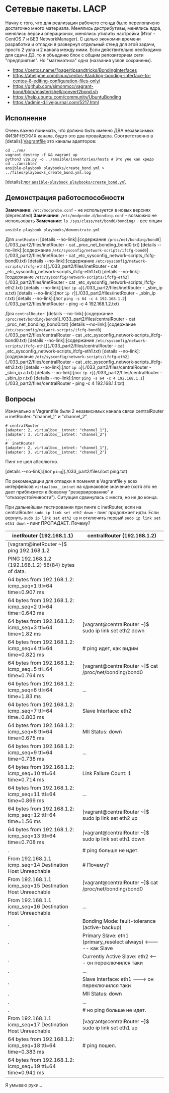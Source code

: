 #  Сетевые пакеты. LACP 

Начну c того, что для реализации рабочего стенда было перелопачено достаточно много материала. Менялись дистрибутивы, менялись ядра, менялись версии операционок, менялись утилиты настройки (Итог - CentOS 7 и БЕЗ NetworkManager). С целью экономии времени разработки и отладки я развернул отдельный стенд для этой задачи, просто 2 узла и 2 канала между ними. Если действительно необходимо для сдачи ДЗ, то я объединю блок с общим репозиторием сети "предприятия". Но "математика" одна (названия узлов сохранены).

* https://centos.name/?page/tipsandtricks/BondingInterfaces
* https://ahelpme.com/linux/centos-8/adding-bonding-interface-to-centos-8-editing-configuration-files-only/
* https://github.com/simonmcc/vagrant-bond/blob/master/shell/convert2bond.sh
* https://help.ubuntu.com/community/UbuntuBonding
* https://admin-d.livejournal.com/5217.html

## Исполнение

Очень важно понимать, что должно быть именно ДВА независимых ФИЗИЧЕСКИХ канала, будто это два провайдера. Соответственно в [details]:[Vagrantfile](./033_part2/vm/Vagrantfile) это каналы адапторов: 

```shell
cd ../vm/
vagrant destroy -f && vagrant up 
python3 v2a.py -o ../ansible/inventories/hosts # Это уже как кредо
cd ../ansible/
ansible-playbook playbooks/create_bond.yml > ../files/playbooks_create_bond.yml.log
```

[details]:[лог `ansible-playbook playbooks/create_bond.yml`](./033_part2/files/playbooks_create_bond.yml.log)

## Демонстрация работоспособности

__Замечание__: `/etc/modprobe.conf` - не используется в новых версиях (deprecated)
__Замечание__: `/etc/modprobe.d/bonding.conf` - возможно не использовать
__Замечание__: `ls /sys/class/net/bond0/bonding/` - все опции

```shell
ansible-playbook playbooks/demonstrate.yml 
```

Для `inetRouter`:
[details --no-link]:[содержание `/proc/net/bonding/bond0`](./033_part2/files/inetRouter - cat _proc_net_bonding_bond0.txt)
[details --no-link]:[содержание `/etc/sysconfig/network-scripts/ifcfg-bond0`](./033_part2/files/inetRouter - cat _etc_sysconfig_network-scripts_ifcfg-bond0.txt)
[details --no-link]:[содержание `/etc/sysconfig/network-scripts/ifcfg-eth1`](./033_part2/files/inetRouter - cat _etc_sysconfig_network-scripts_ifcfg-eth1.txt)
[details --no-link]:[содержание `/etc/sysconfig/network-scripts/ifcfg-eth2`](./033_part2/files/inetRouter - cat _etc_sysconfig_network-scripts_ifcfg-eth2.txt)
[details --no-link]:[лог `ip a`](./033_part2/files/inetRouter - _sbin_ip a.txt)
[details --no-link]:[лог `ip r`](./033_part2/files/inetRouter - _sbin_ip r.txt)
[details --no-link]:[лог `ping -s 64 -c 4 192.168.1.2`](./033_part2/files/inetRouter - ping -c 4 192.168.1.2.txt)

Для `centralRouter`:
[details --no-link]:[содержание `/proc/net/bonding/bond0`](./033_part2/files/centralRouter - cat _proc_net_bonding_bond0.txt)
[details --no-link]:[содержание `/etc/sysconfig/network-scripts/ifcfg-bond0`](./033_part2/files/centralRouter - cat _etc_sysconfig_network-scripts_ifcfg-bond0.txt)
[details --no-link]:[содержание `/etc/sysconfig/network-scripts/ifcfg-eth1`](./033_part2/files/centralRouter - cat _etc_sysconfig_network-scripts_ifcfg-eth1.txt)
[details --no-link]:[содержание `/etc/sysconfig/network-scripts/ifcfg-eth2`](./033_part2/files/centralRouter - cat _etc_sysconfig_network-scripts_ifcfg-eth2.txt)
[details --no-link]:[лог `ip a`](./033_part2/files/centralRouter - _sbin_ip a.txt)
[details --no-link]:[лог `ip r`](./033_part2/files/centralRouter - _sbin_ip r.txt)
[details --no-link]:[лог `ping -s 64 -c 4 192.168.1.1`](./033_part2/files/centralRouter - ping -c 4 192.168.1.1.txt)

## Вопросы

Изначально в Vagrantfile были 2 независимых канала связи centralRouter и inetRouter: "channel_1" и "channel_2"
```shell
# centralRouter
{adapter: 2, virtualbox__intnet: "channel_1"}, 
{adapter: 3, virtualbox__intnet: "channel_2"}
...
#  inetRouter
{adapter: 2, virtualbox__intnet: "channel_1"}, 
{adapter: 3, virtualbox__intnet: "channel_2"}
```

Пинг не шел абсолютно.

[details --no-link]:[лог `ping`](./033_part2/files/lost ping.txt)

По рекомендации для отладки я поменял в Vagrantfile у всех интерфейсов `virtualbox__intnet` на одинаковое значение (хотя это не дает приблизится к боевому "резервированию" и "отказоустойчивости"). Ситуация сдвинулась с места, но не до конца.

При дальнейшем тестировании при пинге с inetRouter, если на centralRouter `sudo ip link set eth2 down` - пинг продолжает идти.
Если вернуть `sudo ip link set eth2 up` и отключить первый `sudo ip link set eth1 down` - пинг ПРОПАДАЕТ.
Почему?

inetRouter (192.168.1.1) | centralRouter (192.168.1.2)
 --- | --- 
[vagrant@inetRouter ~]$  ping  192.168.1.2 | 
PING 192.168.1.2 (192.168.1.2) 56(84) bytes of data. | 
64 bytes from 192.168.1.2: icmp_seq=1 ttl=64 time=0.907 ms | 
64 bytes from 192.168.1.2: icmp_seq=2 ttl=64 time=0.643 ms | 
64 bytes from 192.168.1.2: icmp_seq=3 ttl=64 time=1.82 ms | [vagrant@centralRouter ~]$  sudo ip link set eth2 down
64 bytes from 192.168.1.2: icmp_seq=4 ttl=64 time=0.821 ms | # ping идет, как видим
64 bytes from 192.168.1.2: icmp_seq=5 ttl=64 time=0.764 ms | [vagrant@centralRouter ~]$  cat /proc/net/bonding/bond0
64 bytes from 192.168.1.2: icmp_seq=6 ttl=64 time=1.83 ms | ...
64 bytes from 192.168.1.2: icmp_seq=7 ttl=64 time=0.803 ms | Slave Interface: eth2
64 bytes from 192.168.1.2: icmp_seq=8 ttl=64 time=0.675 ms | MII Status: down
64 bytes from 192.168.1.2: icmp_seq=9 ttl=64 time=0.738 ms | ...
64 bytes from 192.168.1.2: icmp_seq=10 ttl=64 time=0.714 ms | Link Failure Count: 1
64 bytes from 192.168.1.2: icmp_seq=11 ttl=64 time=0.869 ms | ...
64 bytes from 192.168.1.2: icmp_seq=12 ttl=64 time=1.56 ms | [vagrant@centralRouter ~]$ sudo ip link set eth2 up
64 bytes from 192.168.1.2: icmp_seq=13 ttl=64 time=0.708 ms | [vagrant@centralRouter ~]$ sudo ip link set eth1 down
. | # ping больше не идет. 
From 192.168.1.1 icmp_seq=14 Destination Host Unreachable | # Почему?
From 192.168.1.1 icmp_seq=15 Destination Host Unreachable | [vagrant@centralRouter ~]$  cat /proc/net/bonding/bond0
From 192.168.1.1 icmp_seq=16 Destination Host Unreachable | ...
. | Bonding Mode: fault-tolerance (active-backup)
. | Primary Slave: eth1 (primary_reselect always)    <----- как Slave
. | Currently Active Slave: eth2 <--- он переключился таки 
. | ...
. | Slave Interface: eth1 ---> он переключился таки 
. | MII Status: down
. | ...
. | #  но ping больше не идет.
From 192.168.1.1 icmp_seq=17 Destination Host Unreachable | [vagrant@centralRouter ~]$ sudo ip link set eth1 up
64 bytes from 192.168.1.2: icmp_seq=18 ttl=64 time=0.383 ms | # ping пошел. 
64 bytes from 192.168.1.2: icmp_seq=19 ttl=64 time=0.941 ms | 


Я умываю руки...